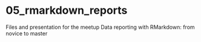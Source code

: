 # 05_rmarkdown_reports
Files and presentation for the meetup Data reporting with RMarkdown: from novice to master
